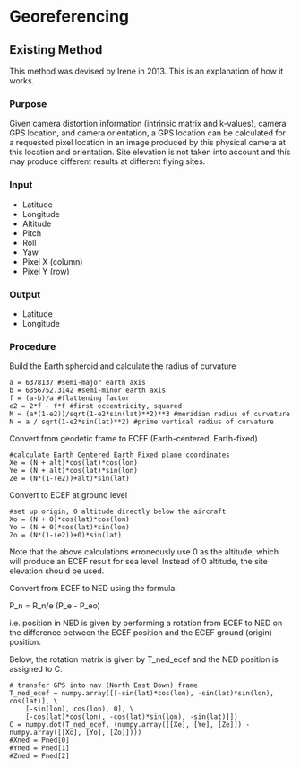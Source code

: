 # Georeferencing

## Existing Method

This method was devised by Irene in 2013. This is an explanation of how it works.

### Purpose

Given camera distortion information (intrinsic matrix and k-values), camera GPS location, and camera orientation, a GPS location can be calculated for a requested pixel location in an image produced by this physical camera at this location and orientation. Site elevation is not taken into account and this may produce different results at different flying sites.

### Input

* Latitude
* Longitude
* Altitude
* Pitch
* Roll
* Yaw
* Pixel X (column)
* Pixel Y (row)

### Output

* Latitude
* Longitude

### Procedure

Build the Earth spheroid and calculate the radius of curvature

```
a = 6378137 #semi-major earth axis
b = 6356752.3142 #semi-minor earth axis
f = (a-b)/a #flattening factor
e2 = 2*f - f*f #first eccentricity, squared
M = (a*(1-e2))/sqrt(1-e2*sin(lat)**2)**3 #meridian radius of curvature
N = a / sqrt(1-e2*sin(lat)**2) #prime vertical radius of curvature
```

Convert from geodetic frame to ECEF (Earth-centered, Earth-fixed)

```
#calculate Earth Centered Earth Fixed plane coordinates
Xe = (N + alt)*cos(lat)*cos(lon)
Ye = (N + alt)*cos(lat)*sin(lon)
Ze = (N*(1-(e2))+alt)*sin(lat)
```

Convert to ECEF at ground level

```
#set up origin, 0 altitude directly below the aircraft
Xo = (N + 0)*cos(lat)*cos(lon)
Yo = (N + 0)*cos(lat)*sin(lon)
Zo = (N*(1-(e2))+0)*sin(lat)
```
Note that the above calculations erroneously use 0 as the altitude, which will produce an ECEF result for sea level. Instead of 0 altitude, the site elevation should be used.


Convert from ECEF to NED using the formula:

P_n = R_n/e (P_e - P_eo)

i.e. position in NED is given by performing a rotation from ECEF to NED on the difference between the ECEF position and the ECEF ground (origin) position.

Below, the rotation matrix is given by T_ned_ecef and the NED position is assigned to C.

```
# transfer GPS into nav (North East Down) frame
T_ned_ecef = numpy.array([[-sin(lat)*cos(lon), -sin(lat)*sin(lon), cos(lat)], \
    [-sin(lon), cos(lon), 0], \
    [-cos(lat)*cos(lon), -cos(lat)*sin(lon), -sin(lat)]])
C = numpy.dot(T_ned_ecef, (numpy.array([[Xe], [Ye], [Ze]]) - numpy.array([[Xo], [Yo], [Zo]])))
#Xned = Pned[0]
#Yned = Pned[1]
#Zned = Pned[2]
```
